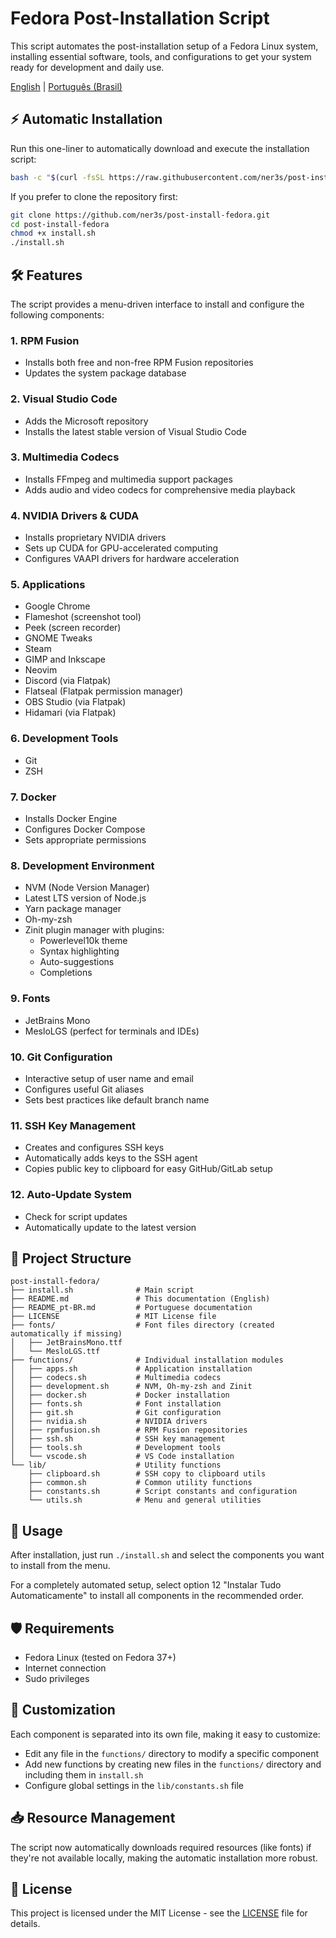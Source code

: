 # Fedora Post-Installation Script

This script automates the post-installation setup of a Fedora Linux system, installing essential software, tools, and configurations to get your system ready for development and daily use.

[English](README.md) | [Português (Brasil)](README_pt-BR.md)

## ⚡ Automatic Installation

Run this one-liner to automatically download and execute the installation script:

```bash
bash -c "$(curl -fsSL https://raw.githubusercontent.com/ner3s/post-install-fedora/main/install.sh)"
```

If you prefer to clone the repository first:

```bash
git clone https://github.com/ner3s/post-install-fedora.git
cd post-install-fedora
chmod +x install.sh
./install.sh
```

## 🛠️ Features

The script provides a menu-driven interface to install and configure the following components:

### 1. RPM Fusion
- Installs both free and non-free RPM Fusion repositories
- Updates the system package database

### 2. Visual Studio Code
- Adds the Microsoft repository
- Installs the latest stable version of Visual Studio Code

### 3. Multimedia Codecs
- Installs FFmpeg and multimedia support packages
- Adds audio and video codecs for comprehensive media playback

### 4. NVIDIA Drivers & CUDA
- Installs proprietary NVIDIA drivers
- Sets up CUDA for GPU-accelerated computing
- Configures VAAPI drivers for hardware acceleration

### 5. Applications
- Google Chrome
- Flameshot (screenshot tool)
- Peek (screen recorder)
- GNOME Tweaks
- Steam
- GIMP and Inkscape
- Neovim
- Discord (via Flatpak)
- Flatseal (Flatpak permission manager)
- OBS Studio (via Flatpak)
- Hidamari (via Flatpak)

### 6. Development Tools
- Git
- ZSH

### 7. Docker
- Installs Docker Engine
- Configures Docker Compose
- Sets appropriate permissions

### 8. Development Environment
- NVM (Node Version Manager)
- Latest LTS version of Node.js
- Yarn package manager
- Oh-my-zsh
- Zinit plugin manager with plugins:
  - Powerlevel10k theme
  - Syntax highlighting
  - Auto-suggestions
  - Completions

### 9. Fonts
- JetBrains Mono
- MesloLGS (perfect for terminals and IDEs)

### 10. Git Configuration
- Interactive setup of user name and email
- Configures useful Git aliases
- Sets best practices like default branch name

### 11. SSH Key Management
- Creates and configures SSH keys
- Automatically adds keys to the SSH agent
- Copies public key to clipboard for easy GitHub/GitLab setup

### 12. Auto-Update System
- Check for script updates
- Automatically update to the latest version

## 🧰 Project Structure

```
post-install-fedora/
├── install.sh              # Main script
├── README.md               # This documentation (English)
├── README_pt-BR.md         # Portuguese documentation
├── LICENSE                 # MIT License file
├── fonts/                  # Font files directory (created automatically if missing)
│   ├── JetBrainsMono.ttf
│   └── MesloLGS.ttf
├── functions/              # Individual installation modules
│   ├── apps.sh             # Application installation
│   ├── codecs.sh           # Multimedia codecs
│   ├── development.sh      # NVM, Oh-my-zsh and Zinit
│   ├── docker.sh           # Docker installation
│   ├── fonts.sh            # Font installation
│   ├── git.sh              # Git configuration
│   ├── nvidia.sh           # NVIDIA drivers
│   ├── rpmfusion.sh        # RPM Fusion repositories
│   ├── ssh.sh              # SSH key management
│   ├── tools.sh            # Development tools
│   └── vscode.sh           # VS Code installation
└── lib/                    # Utility functions
    ├── clipboard.sh        # SSH copy to clipboard utils
    ├── common.sh           # Common utility functions
    ├── constants.sh        # Script constants and configuration
    └── utils.sh            # Menu and general utilities
```

## 🚀 Usage

After installation, just run `./install.sh` and select the components you want to install from the menu.

For a completely automated setup, select option 12 "Instalar Tudo Automaticamente" to install all components in the recommended order.

## 🛡️ Requirements

- Fedora Linux (tested on Fedora 37+)
- Internet connection
- Sudo privileges

## 🔄 Customization

Each component is separated into its own file, making it easy to customize:
- Edit any file in the `functions/` directory to modify a specific component
- Add new functions by creating new files in the `functions/` directory and including them in `install.sh`
- Configure global settings in the `lib/constants.sh` file

## 📥 Resource Management

The script now automatically downloads required resources (like fonts) if they're not available locally, making the automatic installation more robust.

## 📄 License

This project is licensed under the MIT License - see the [LICENSE](LICENSE) file for details.